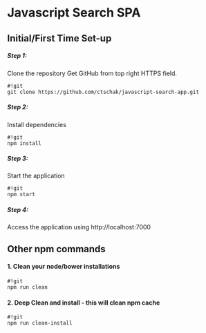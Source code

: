 # Javascript Search SPA

## **Initial/First Time Set-up**

##### **Step 1:**
Clone the repository Get GitHub from top right HTTPS field.

```
#!git
git clone https://github.com/ctschak/javascript-search-app.git
```

##### **Step 2:**
Install dependencies

```
#!git
npm install
```
##### **Step 3:**
Start the application

```
#!git
npm start
```

##### **Step 4:**
Access the application using http://localhost:7000

## **Other npm commands**

#### 1. Clean your node/bower installations
```
#!git
npm run clean
```

#### 2. Deep Clean and install - this will clean npm cache

```
#!git
npm run clean-install
```
